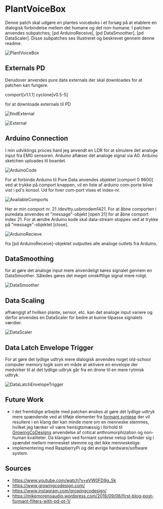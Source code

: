 # PlantVoiceBox

Denne patch skal udgøre en plantes voiceboks i et forsøg på at etablere en dialogisk forbindelse mellem det humane og det non-humane. I patchen anvendes subpatches; [pd ArduinoReceive], [pd DataSmoother], [pd DataScaler]. Disse subpatches ses illustreret og beskrevet gennem denne readme.

![PlantVoiceBox](./media/PlantVoiceBox.png)

## Externals PD

Derudover anvendes pure data externals der skal downloades for at patchen kan fungere.

comport[v1.1.1]
cyclone[v0.5-5]

for at downloade externals til PD

![findExternal](./media/findExternal.png)

![External](./media/External.png)

## Arduino Connection

I min udviklings proces hard jeg anvendt en LDR for at simulere det analoge input fra EMG sensoren. Arduino aflæser det analoge signal via A0. Arduino sketchen uploades til boardet.

![ArduinoCode](./media/ArduinoCode.png)

For at forbinde Arduino til Pure Data anvendes objektet [comport 0 9600] ved at trykke på comport knappen, vil en liste af arduino com-porte blive vist i pd's konsol. Ud for hver com-port vises et index-nr. 

![AvailableComports](./media/AvailableComports.png)

Her er min comport nr. 21 /dev/tty.usbmodem1421. For at åbne comporten i puredata anvendes et "message"-objekt [open 21] for at åbne comport index 21. For at ændre Arduino kode skal data-stream stoppes ved at trykke på "message"-objektet [close].

![ArduinoRecieve](./media/ArduinoRecieve.png)

fra [pd ArduinoReceive]-objektet outputtes alle analoge outlets fra Arduino.

## DataSmoothing

for at gøre det analoge input mere anvendeligt køres signalet gennem en DataSmoother. Således gøres det meget omskiftlige signal mere roligt.

![DataSmoother](./media/DataSmoother.png)

## Data Scaling

afhængigt af hvilken plante, sensor, etc. kan det analoge input variere og derfor anvendes en DataScaler for bedre at kunne tilpasse signalets værdier.

![DataScaler](./media/DataScaler.png)

## Data Latch Envelope Trigger

For at gøre det lydlige udtryk mere dialogisk anvendes noget old-school computer memory logik som en måde at aktivere en envelope der medvirker til at det lydlige udtryk går fra en drone til en mere rytmisk udtryk.

![DataLatchEnvelopeTrigger](./media/DataLatchEnvelopeTrigger.png)

## Future Work

- I det fremtidige arbejde med patchen ønskes at gøre det lydlige udtryk mere spændende ved at tilføje elementer fra [formant syntese](https://en.wikipedia.org/wiki/Formant) der vil resultere i en klang der kan minde mere om en menneske stemmes, hvilket jeg tænker vil være hensigtsmæssig i forhold til [GrowingCoDesigns](https://www.growingcodesign.com/) anvendelse af critical anthromorphization og non-human kvaliteter. Da klangen ved formant syntese netop befinder sig i spændet mellem mennesket stemme og det ikke menneskelige.
- implementering med RaspberryPi og det øvrige hardware/software system.

## Sources

- https://www.youtube.com/watch?v=eVW0FD9g_Sk
- https://www.growingcodesign.com/
- https://www.instagram.com/growingcodesign/
- https://mikemorenoaudio.wordpress.com/2016/09/06/first-blog-post-formant-filters-with-pd-pt-1/